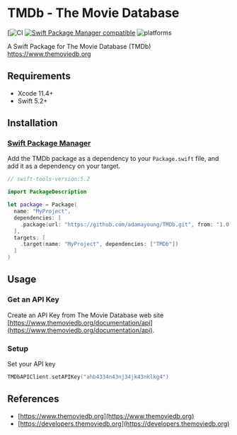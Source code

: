 # TMDb - The Movie Database

[![CI](https://github.com/adamayoung/TMDb/workflows/CI/badge.svg) [![Swift Package Manager compatible](https://img.shields.io/badge/Swift%20Package%20Manager-compatible-brightgreen.svg)](https://github.com/apple/swift-package-manager) ![platforms](https://img.shields.io/badge/platforms-iOS%20%7C%20macOS%20%7C%20tvOS%20%7C%20watchOS-333333.svg)

A Swift Package for The Movie Database (TMDb) <https://www.themoviedb.org>

## Requirements

* Xcode 11.4+
* Swift 5.2+

## Installation

### [Swift Package Manager](https://github.com/apple/swift-package-manager)

Add the TMDb package as a dependency to your `Package.swift` file, and add it as a dependency on your target.

```swift
// swift-tools-version:5.2

import PackageDescription

let package = Package(
  name: "MyProject",
  dependencies: [
    .package(url: "https://github.com/adamayoung/TMDb.git", from: "1.0.0")
  ],
  targets: [
    .target(name: "MyProject", dependencies: ["TMDb"])
  ]
)
```

## Usage

### Get an API Key

Create an API Key from The Movie Database web site [https://www.themoviedb.org/documentation/api](https://www.themoviedb.org/documentation/api).

### Setup

Set your API key

```swift
TMDbAPIClient.setAPIKey("ahb4334n43nj34jk43nklkg4")
```


## References

* [https://www.themoviedb.org](https://www.themoviedb.org)
* [https://developers.themoviedb.org](https://developers.themoviedb.org)